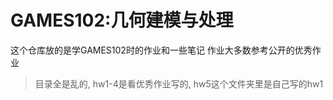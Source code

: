 # GAMES102:几何建模与处理
这个仓库放的是学GAMES102时的作业和一些笔记
作业大多数参考公开的优秀作业

> 目录全是乱的, hw1-4是看优秀作业写的, hw5这个文件夹里是自己写的hw1